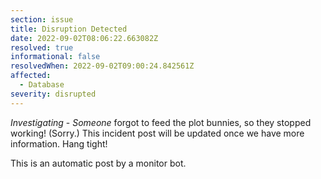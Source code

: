 ```yaml
---
section: issue
title: Disruption Detected
date: 2022-09-02T08:06:22.663082Z
resolved: true
informational: false
resolvedWhen: 2022-09-02T09:00:24.842561Z
affected:
  - Database
severity: disrupted
---
```

*Investigating* - _Someone_ forgot to feed the plot bunnies, so they stopped working! (Sorry.) This incident post will be updated once we have more information. Hang tight!

This is an automatic post by a monitor bot.
        